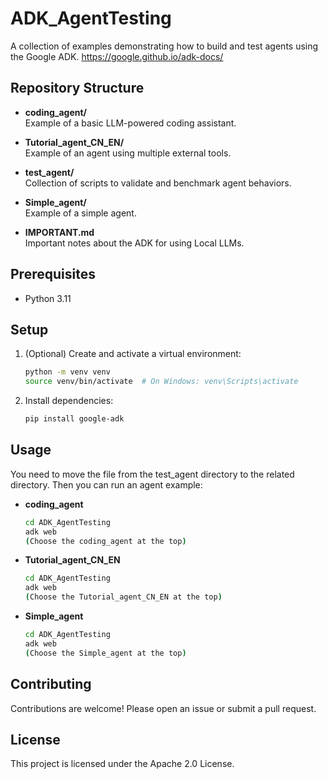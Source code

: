 # ADK_AgentTesting

A collection of examples demonstrating how to build and test agents using the Google ADK.
https://google.github.io/adk-docs/

## Repository Structure

- **coding_agent/**  
  Example of a basic LLM-powered coding assistant.

- **Tutorial_agent_CN_EN/**  
  Example of an agent using multiple external tools.

- **test_agent/**  
  Collection of scripts to validate and benchmark agent behaviors.

- **Simple_agent/**  
  Example of a simple agent.

- **IMPORTANT.md**  
  Important notes about the ADK for using Local LLMs.

## Prerequisites

- Python 3.11

## Setup

1. (Optional) Create and activate a virtual environment:
   ```bash
   python -m venv venv
   source venv/bin/activate  # On Windows: venv\Scripts\activate
   ```
2. Install dependencies:
   ```bash
   pip install google-adk
   ```
## Usage

You need to move the file from the test_agent directory to the related directory. Then you can run an agent example:

- **coding_agent**  
  ```bash
  cd ADK_AgentTesting
  adk web
  (Choose the coding_agent at the top)
  ```

- **Tutorial_agent_CN_EN**  
  ```bash
  cd ADK_AgentTesting
  adk web
  (Choose the Tutorial_agent_CN_EN at the top)
  ```

- **Simple_agent**  
  ```bash
  cd ADK_AgentTesting
  adk web
  (Choose the Simple_agent at the top)
  ```

## Contributing

Contributions are welcome! Please open an issue or submit a pull request.

## License

This project is licensed under the Apache 2.0 License.
